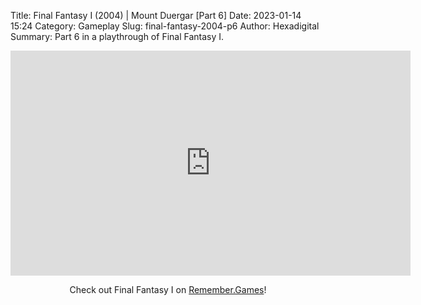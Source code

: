 Title: Final Fantasy I (2004) | Mount Duergar [Part 6]
Date: 2023-01-14 15:24
Category: Gameplay
Slug: final-fantasy-2004-p6
Author: Hexadigital
Summary: Part 6 in a playthrough of Final Fantasy I.

<center><iframe src="https://www.youtube.com/embed/1wf6_gu9kzM?feature=oembed" allow="accelerometer; autoplay; encrypted-media; gyroscope; picture-in-picture" width="640" height="360" frameborder="0"></iframe>

Check out Final Fantasy I on [Remember.Games](https://remember.games/game/6866/final-fantasy-i-ii-dawn-of-souls/)!</center>

